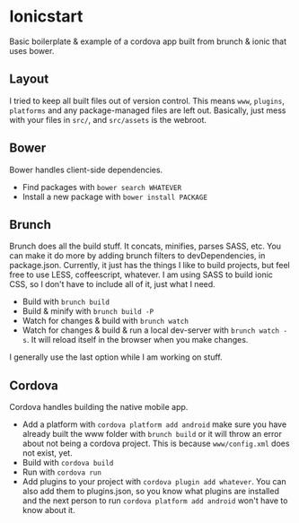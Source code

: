 # Ionicstart

Basic boilerplate & example of a cordova app built from brunch & ionic that uses bower.

## Layout

I tried to keep all built files out of version control. This means `www`, `plugins`, `platforms` and any package-managed files are left out. Basically, just mess with your files in `src/`, and `src/assets` is the webroot.

## Bower

Bower handles client-side dependencies.

*  Find packages with `bower search WHATEVER`
*  Install a new package with `bower install PACKAGE`

## Brunch

Brunch does all the build stuff. It concats, minifies, parses SASS, etc. You can make it do more by adding brunch filters to devDependencies, in package.json. Currently, it just has the things I like to build projects, but feel free to use LESS, coffeescript, whatever. I am using SASS to build ionic CSS, so I don't have to include all of it, just what I need.

*  Build with `brunch build`
*  Build & minify with `brunch build -P`
*  Watch for changes & build with `brunch watch`
*  Watch for changes & build & run a local dev-server with `brunch watch -s`. It will reload itself in the browser when you make changes.

I generally use the last option while I am working on stuff.

## Cordova

Cordova handles building the native mobile app.

*  Add a platform with `cordova platform add android` make sure you have already built the www folder with `brunch build` or it will throw an error about not being a cordova project. This is because `www/config.xml` does not exist, yet.
*  Build with `cordova build`
*  Run with `cordova run`
*  Add plugins to your project with `cordova plugin add whatever`. You can also add them to plugins.json, so you know what plugins are installed and the next person to run `cordova platform add android` won't have to know about it.
